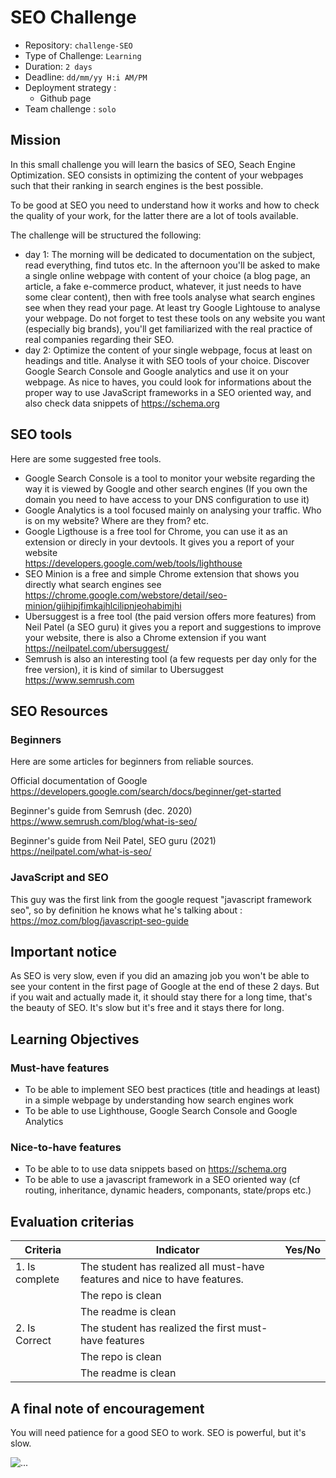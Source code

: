 # SEO Challenge

- Repository: `challenge-SEO`
- Type of Challenge: `Learning`
- Duration: `2 days`
- Deadline: `dd/mm/yy H:i AM/PM`
- Deployment strategy :
	- Github page
- Team challenge : `solo`


## Mission

In this small challenge you will learn the basics of SEO, Seach Engine Optimization. SEO consists in optimizing the content of your webpages such that their ranking in search engines is the best possible.

To be good at SEO you need to understand how it works and how to check the quality of your work, for the latter there are a lot of tools available.

The challenge will be structured the following:
- day 1: The morning will be dedicated to documentation on the subject, read everything, find tutos etc. In the afternoon you'll be asked to make a single online webpage with content of your choice (a blog page, an article, a fake e-commerce product, whatever, it just needs to have some clear content), then with free tools analyse what search engines see when they read your page. At least try Google Lightouse to analyse your webpage. Do not forget to test these tools on any website you want (especially big brands), you'll get familiarized with the real practice of real companies regarding their SEO.
- day 2: Optimize the content of your single webpage, focus at least on headings and title. Analyse it with SEO tools of your choice. Discover Google Search Console and Google analytics and use it on your webpage. As nice to haves, you could look for informations about the proper way to use JavaScript frameworks in a SEO oriented way, and also check data snippets of https://schema.org

## SEO tools

Here are some suggested free tools.


- Google Search Console is a tool to monitor your website regarding the way it is viewed by Google and other search engines (If you own the domain you need to have access to your DNS configuration to use it)
- Google Analytics is a tool focused mainly on analysing your traffic. Who is on my website? Where are they from? etc.
- Google Ligthouse is a free tool for Chrome, you can use it as an extension or direcly in your devtools. It gives you a report of your website <br/> https://developers.google.com/web/tools/lighthouse
- SEO Minion is a free and simple Chrome extension that shows you directly what search engines see
https://chrome.google.com/webstore/detail/seo-minion/giihipjfimkajhlcilipnjeohabimjhi
- Ubersuggest is a free tool (the paid version offers more features) from Neil Patel (a SEO guru) it gives you a report and suggestions to improve your website, there is also a Chrome extension if you want <br/>https://neilpatel.com/ubersuggest/
- Semrush is also an interesting tool (a few requests per day only for the free version), it is kind of similar to Ubersuggest <br/>https://www.semrush.com


## SEO Resources

### Beginners

Here are some articles for beginners from reliable sources.

Official documentation of Google
<br>https://developers.google.com/search/docs/beginner/get-started

Beginner's guide from Semrush (dec. 2020)
<br>https://www.semrush.com/blog/what-is-seo/

Beginner's guide from Neil Patel, SEO guru (2021)
<br>https://neilpatel.com/what-is-seo/



### JavaScript and SEO

This guy was the first link from the google request "javascript framework seo", so by definition he knows what he's talking about :
<br>https://moz.com/blog/javascript-seo-guide


## Important notice

As SEO is very slow, even if you did an amazing job you won't be able to see your content in the first page of Google at the end of these 2 days. But if you wait and actually made it, it should stay there for a long time, that's the beauty of SEO. It's slow but it's free and it stays there for long.

## Learning Objectives

### Must-have features

- To be able to implement SEO best practices (title and headings at least) in a simple webpage by understanding how search engines work
- To be able to use Lighthouse, Google Search Console and Google Analytics


### Nice-to-have features

- To be able to to use data snippets based on https://schema.org
- To be able to use a javascript framework in a SEO oriented way (cf routing, inheritance, dynamic headers, componants, state/props etc.)





## Evaluation criterias

| Criteria       | Indicator                                                                             | Yes/No |
|----------------|---------------------------------------------------------------------------------------|--------|
| 1. Is complete | The student has realized all must-have features and nice to have features.            |        |
|                | The repo is clean                                                                     |        |
|                | The readme is clean                                                                   |        |
| 2. Is Correct  | The student has realized the first must-have features                                 |        |
|                | The repo is clean                                                                     |        |
|                | The readme is clean                                                                   |        |



## A final note of encouragement

You will need patience for a good SEO to work. SEO is powerful, but it's slow.

![...](https://media2.giphy.com/media/QWG4lLRVOjASqecCk4/giphy.gif?cid=ecf05e47kd68nzuik25ytk5eh6p1hmuq5n0xawcle5sdgea7&rid=giphy.gif&ct=g)


